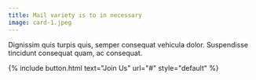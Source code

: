```yaml
---
title: Mail variety is to in necessary
image: card-1.jpeg
---
```


Dignissim quis turpis quis, semper consequat vehicula dolor. Suspendisse tincidunt consequat quam, ac consequat.

{% include button.html text="Join Us" url="#" style="default" %}
